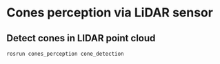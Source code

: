 # Cones perception via LiDAR sensor

## Detect cones in LIDAR point cloud
```bash
rosrun cones_perception cone_detection
```